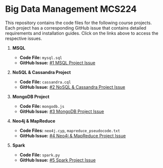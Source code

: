 # Big Data Management MCS224

This repository contains the code files for the following course projects. Each project has a corresponding GitHub issue that contains detailed requirements and installation guides. Click on the links above to access the respective issues.

1. **MSQL**
   - **Code File:** `mysql.sql`
   - **GitHub Issue:** [#1 MSQL Project Issue](https://github.com/wentingzz/Big-Data-Management-MCS-224-/issues/1)

2. **NoSQL & Cassandra Project**
   - **Code File:** `cassandra.cql`
   - **GitHub Issue:** [#2 NoSQL & Cassandra Project Issue](https://github.com/wentingzz/Big-Data-Management-MCS-224-/issues/2)

3. **MongoDB Project**
   - **Code File:** `mongodb.js`
   - **GitHub Issue:** [#3 MongoDB Project Issue](https://github.com/wentingzz/Big-Data-Management-MCS-224-/issues/3)

4. **Neo4j & MapReduce**
   - **Code Files:** `neo4j.cyp`, `mapreduce_pseudocode.txt`
   - **GitHub Issue:** [#4 Neo4j & MapReduce Project Issue](https://github.com/wentingzz/Big-Data-Management-MCS-224-/issues/4)

5. **Spark**
   - **Code File:** `spark.py`
   - **GitHub Issue:** [#5 Spark Project Issue](https://github.com/wentingzz/Big-Data-Management-MCS-224-/issues/5)

